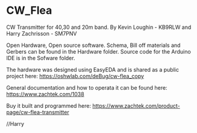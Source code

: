 # CW_Flea
CW Transmitter for 40,30 and 20m band. By Kevin Loughin - KB9RLW and Harry Zachrisson - SM7PNV

Open Hardware, Open source software.
Schema, Bill off materials and Gerbers can be found in the Hardware folder.
Source code for the Arduino IDE is in the Sofware folder.

The hardware was designed using EasyEDA and is shared as a public project here: https://oshwlab.com/deBug/cw-flea_copy

General documentation and how to operata it can be found here: https://www.zachtek.com/1038

Buy it built and programmed here: https://www.zachtek.com/product-page/cw-flea-transmitter

//Harry 
